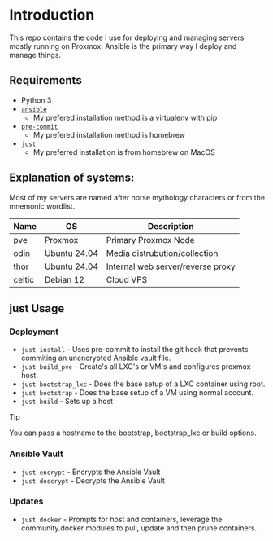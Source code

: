 # Introduction

This repo contains the code I use for deploying and managing servers mostly running on Proxmox. Ansible is the primary way I deploy and manage things.

## Requirements

- Python 3
- [`ansible`](https://docs.ansible.com/ansible/latest/installation_guide/intro_installation.html#installing-and-upgrading-ansible) 
    - My prefered installation method is a virtualenv with pip
- [`pre-commit`](https://pre-commit.com)
    - My prefered installation method is homebrew
- [`just`](https://github.com/casey/just)
    - My preferred installation is from homebrew on MacOS

## Explanation of systems:

Most of my servers are named after norse mythology characters or from the mnemonic wordlist.

| Name   | OS            | Description                       |
| ------ | ------------- | --------------------------------- |
| pve    | Proxmox       | Primary Proxmox Node              |
| odin   | Ubuntu 24.04  | Media distrubution/collection     |
| thor   | Ubuntu 24.04  | Internal web server/reverse proxy |
| celtic | Debian 12     | Cloud VPS                         |

## just Usage

### Deployment

* `just install` - Uses pre-commit to install the git hook that prevents commiting an unencrypted Ansible vault file.
* `just build_pve` - Create's all LXC's or VM's and configures proxmox host.
* `just bootstrap_lxc` - Does the base setup of a LXC container using root.
* `just bootstrap` - Does the base setup of a VM using normal account.
* `just build` - Sets up a host

> [!TIP]
> You can pass a hostname to the bootstrap, bootstrap_lxc or build options.

### Ansible Vault

* `just encrypt` - Encrypts the Ansible Vault
* `just descrypt` - Decrypts the Ansible Vault

### Updates

* `just docker` - Prompts for host and containers, leverage the community.docker modules to pull, update and then prune containers.
